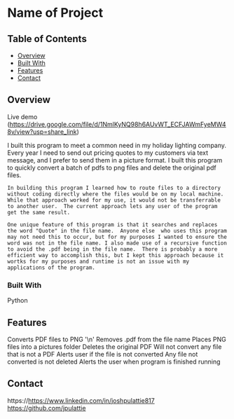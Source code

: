 # Name of Project

## Table of Contents

- [Overview](#overview)
- [Built With](#built-with)
- [Features](#features)
- [Contact](#contact)

## Overview

Live demo
(https://drive.google.com/file/d/1NmlKyNQ98h6AUvWT_ECFJAWmFyeMW48v/view?usp=share_link)

I built this program to meet a common need in my holiday lighting company.  Every year I need to send out pricing quotes to my customers via text message, and I prefer to send them in a picture format.  I built this program to quickly convert a batch of pdfs to png files and delete the original pdf files.

    In building this program I learned how to route files to a directory without coding directly where the files would be on my local machine. While that approach worked for my use, it would not be transferrable to another user.  The current approach lets any user of the program get the same result.
    
    One unique feature of this program is that it searches and replaces the word "Quote" in the file name.  Anyone else  who uses this program may not need this to occur, but for my purposes I wanted to ensure the word was not in the file name. I also made use of a recursive function to avoid the .pdf being in the file name.  There is probably a more efficient way to accomplish this, but I kept this approach because it wortks for my purposes and runtime is not an issue with my applications of the program.


### Built With

Python

## Features

Converts PDF files to PNG '\n'
Removes .pdf from the file name
Places PNG files into a pictures folder
Deletes the original PDF
Will not convert any file that is not a PDF
Alerts user if the file is not converted
Any file not converted is not deleted
Alerts the user when program is finished running


## Contact

https://https://www.linkedin.com/in/joshpulattie817
https://github.com/jpulattie
